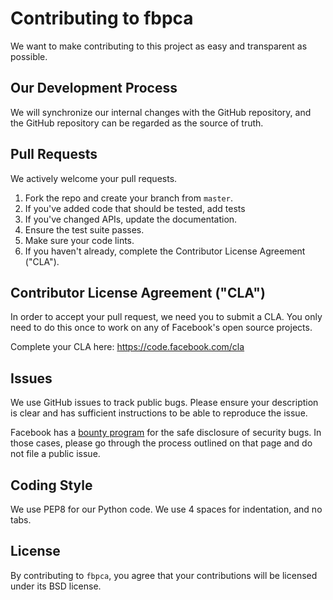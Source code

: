 # Contributing to fbpca

We want to make contributing to this project as easy and transparent
as possible.

## Our Development Process

We will synchronize our internal changes with the GitHub repository,
and the GitHub repository can be regarded as the source of truth.

## Pull Requests

We actively welcome your pull requests.
1. Fork the repo and create your branch from `master`.
2. If you've added code that should be tested, add tests
3. If you've changed APIs, update the documentation.
4. Ensure the test suite passes.
5. Make sure your code lints.
6. If you haven't already, complete the Contributor License Agreement
("CLA").

## Contributor License Agreement ("CLA")

In order to accept your pull request, we need you to submit a CLA. You
only need to do this once to work on any of Facebook's open source
projects.

Complete your CLA here: <https://code.facebook.com/cla>

## Issues

We use GitHub issues to track public bugs. Please ensure your
description is clear and has sufficient instructions to be able to
reproduce the issue.

Facebook has a [bounty program](https://www.facebook.com/whitehat/)
for the safe disclosure of security bugs. In those cases, please go
through the process outlined on that page and do not file a public
issue.

## Coding Style

We use PEP8 for our Python code.  We use 4 spaces for indentation, and
no tabs.

## License

By contributing to `fbpca`, you agree that your contributions will be
licensed under its BSD license.
